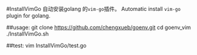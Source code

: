 #InstallVimGo
自动安装golang 的`vim-go`插件。
Automatic install `vim-go` plugin for golang.


##usage:
	git clone https://github.com/chengxueb/goenv.git
	cd goenv_vim
	./InstallVimGo.sh
	
	
##test:
	vim InstallVimGo/test.go

	

